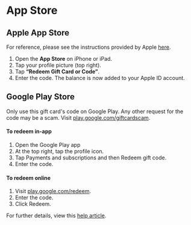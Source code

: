 # App Store

## Apple App Store

For reference, please see the instructions provided by Apple [here](https://support.apple.com/en-gb/118242?device-type=iphone).

1. Open the **App Store** on iPhone or iPad.
2. Tap your profile picture (top right).
3. Tap **“Redeem Gift Card or Code”**.
4. Enter the code. The balance is now added to your Apple ID account.

## Google Play Store

Only use this gift card's code on Google Play. Any other request for the code may be a scam. Visit [play.google.com/giftcardscam](https://play.google.com/giftcardscam).

#### To redeem in-app

1. Open the Google Play app
2. At the top right, tap the profile icon.
3. Tap Payments and subscriptions and then Redeem gift code.
4. Enter the code.

#### To redeem online

1. Visit [play.google.com/redeem](https://play.google.com/redeem).
2. Enter the code.
3. Click Redeem.

For further details, view this [help article](http://support.google.com/googleplay/answer/3422659).
